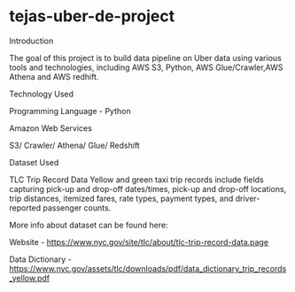 # tejas-uber-de-project
Introduction

The goal of this project is to build data pipeline on Uber data using various tools and technologies, including AWS S3, Python, AWS Glue/Crawler,AWS Athena and AWS redhift.


Technology Used

Programming Language - Python

Amazon Web Services

S3/
Crawler/
Athena/
Glue/
Redshift


Dataset Used

TLC Trip Record Data Yellow and green taxi trip records include fields capturing pick-up and drop-off dates/times, pick-up and drop-off locations, trip distances, itemized fares, rate types, payment types, and driver-reported passenger counts.

More info about dataset can be found here:

Website - https://www.nyc.gov/site/tlc/about/tlc-trip-record-data.page

Data Dictionary - https://www.nyc.gov/assets/tlc/downloads/pdf/data_dictionary_trip_records_yellow.pdf


